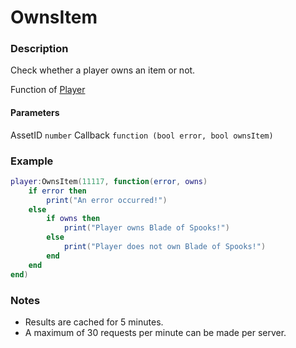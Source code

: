 # OwnsItem

### Description

Check whether a player owns an item or not.

Function of [Player](/classes/Player/)

#### Parameters

AssetID `number`
Callback `function (bool error, bool ownsItem)`

### Example

```lua
player:OwnsItem(11117, function(error, owns)
    if error then
        print("An error occurred!")
    else
        if owns then
            print("Player owns Blade of Spooks!")
        else
            print("Player does not own Blade of Spooks!")
        end
    end
end)
```

### Notes

- Results are cached for 5 minutes.
- A maximum of 30 requests per minute can be made per server.
